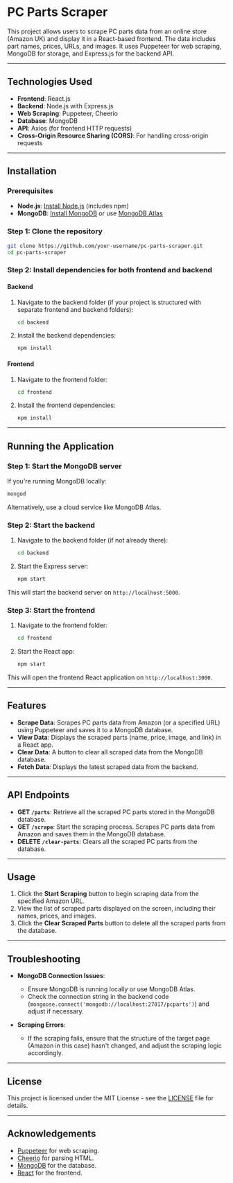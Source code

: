 
# PC Parts Scraper

This project allows users to scrape PC parts data from an online store (Amazon UK) and display it in a React-based frontend. The data includes part names, prices, URLs, and images. It uses Puppeteer for web scraping, MongoDB for storage, and Express.js for the backend API.

---

## Technologies Used

- **Frontend**: React.js
- **Backend**: Node.js with Express.js
- **Web Scraping**: Puppeteer, Cheerio
- **Database**: MongoDB
- **API**: Axios (for frontend HTTP requests)
- **Cross-Origin Resource Sharing (CORS)**: For handling cross-origin requests

---

## Installation

### Prerequisites

- **Node.js**: [Install Node.js](https://nodejs.org/) (includes npm)
- **MongoDB**: [Install MongoDB](https://www.mongodb.com/try/download/community) or use [MongoDB Atlas](https://www.mongodb.com/cloud/atlas)

### Step 1: Clone the repository

```bash
git clone https://github.com/your-username/pc-parts-scraper.git
cd pc-parts-scraper
```

### Step 2: Install dependencies for both frontend and backend

#### Backend

1. Navigate to the backend folder (if your project is structured with separate frontend and backend folders):
    ```bash
    cd backend
    ```
2. Install the backend dependencies:
    ```bash
    npm install
    ```

#### Frontend

1. Navigate to the frontend folder:
    ```bash
    cd frontend
    ```
2. Install the frontend dependencies:
    ```bash
    npm install
    ```

---

## Running the Application

### Step 1: Start the MongoDB server

If you're running MongoDB locally:

```bash
mongod
```

Alternatively, use a cloud service like MongoDB Atlas.

### Step 2: Start the backend

1. Navigate to the backend folder (if not already there):
    ```bash
    cd backend
    ```
2. Start the Express server:
    ```bash
    npm start
    ```

This will start the backend server on `http://localhost:5000`.

### Step 3: Start the frontend

1. Navigate to the frontend folder:
    ```bash
    cd frontend
    ```
2. Start the React app:
    ```bash
    npm start
    ```

This will open the frontend React application on `http://localhost:3000`.

---

## Features

- **Scrape Data**: Scrapes PC parts data from Amazon (or a specified URL) using Puppeteer and saves it to a MongoDB database.
- **View Data**: Displays the scraped parts (name, price, image, and link) in a React app.
- **Clear Data**: A button to clear all scraped data from the MongoDB database.
- **Fetch Data**: Displays the latest scraped data from the backend.

---

## API Endpoints

- **GET `/parts`**: Retrieve all the scraped PC parts stored in the MongoDB database.
- **GET `/scrape`**: Start the scraping process. Scrapes PC parts data from Amazon and saves them in the MongoDB database.
- **DELETE `/clear-parts`**: Clears all the scraped PC parts from the database.

---

## Usage

1. Click the **Start Scraping** button to begin scraping data from the specified Amazon URL.
2. View the list of scraped parts displayed on the screen, including their names, prices, and images.
3. Click the **Clear Scraped Parts** button to delete all the scraped parts from the database.

---

## Troubleshooting

- **MongoDB Connection Issues**:
  - Ensure MongoDB is running locally or use MongoDB Atlas.
  - Check the connection string in the backend code (`mongoose.connect('mongodb://localhost:27017/pcparts')`) and adjust if necessary.

- **Scraping Errors**:
  - If the scraping fails, ensure that the structure of the target page (Amazon in this case) hasn't changed, and adjust the scraping logic accordingly.

---

## License

This project is licensed under the MIT License - see the [LICENSE](LICENSE) file for details.

---

## Acknowledgements

- [Puppeteer](https://pptr.dev/) for web scraping.
- [Cheerio](https://cheerio.js.org/) for parsing HTML.
- [MongoDB](https://www.mongodb.com/) for the database.
- [React](https://reactjs.org/) for the frontend.
